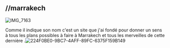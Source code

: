 //marrakech 
--------------------------------------------------------------------------------------------------
![IMG_7163](https://user-images.githubusercontent.com/110048619/181070793-1a0345e8-2b86-4006-84b8-a0802d882ee9.JPG)

Comme il indique son nom c'est un site que j'ai fondé pour donner un sens à tous les plans possibles à faire à Marrakech et tous les merveilles de cette dernière .![224F0BE0-9BC7-4AFF-89FC-6375F159B149](https://user-images.githubusercontent.com/110048619/181072440-c6cf2cf4-022a-40eb-bfdf-0e7abbea06ed.jpg)
